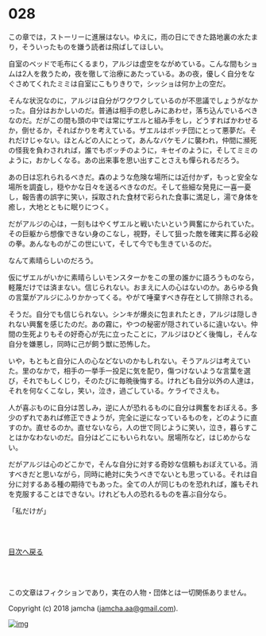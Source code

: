 # 028

この章では，ストーリーに進展はない。ゆえに，雨の日にできた路地裏の水たまり，そういったものを嫌う読者は飛ばしてほしい。  

自室のベッドで毛布にくるまり，アルジは虚空をながめている。こんな間もショムは2人を救うため，夜を徹して治療にあたっている。あの夜，優しく自分をなぐさめてくれたミミは自室にこもりきりで，シッショは何か上の空だ。  

そんな状況なのに，アルジは自分がワクワクしているのが不思議でしょうがなかった。自分はおかしいのだ。普通は相手の悲しみにあわせ，落ち込んでいるべきなのだ。だがこの間も頭の中では常にザエルと組み手をし，どうすればかわせるか，倒せるか，そればかりを考えている。ザエルはボッチ団にとって悪夢だ。それだけじゃない。ほとんどの人にとって，あんなバケモノに襲われ，仲間に瀕死の怪我を負わされれば，誰でもボッチのように，キセイのように，そしてミミのように，おかしくなる。あの出来事を思い出すことさえも憚られるだろう。  

あの日は忘れられるべきだ。森のような危険な場所には近付かず，もっと安全な場所を調査し，穏やかな日々を送るべきなのだ。そして些細な発見に一喜一憂し，報告書の誤字に笑い，採取された食材で彩られた食事に満足し，湯で身体を癒し，大地とともに眠りにつく。  

だがアルジの心は，一刻もはやくザエルと戦いたいという興奮にかられていた。その巨躯から想像できない身のこなし，視野，そして狙った敵を確実に葬る必殺の拳。あんなものがこの世にいて，そして今でも生きているのだ。  

なんて素晴らしいのだろう。  

仮にザエルがいかに素晴らしいモンスターかをこの里の誰かに語ろうものなら，軽蔑だけでは済まない。信じられない。おまえに人の心はないのか。あらゆる負の言葉がアルジにふりかかってくる。やがて唾棄すべき存在として排除される。  

そうだ。自分でも信じられない。シンキが爆炎に包まれたとき，アルジは隠しきれない興奮を感じたのだ。あの霧に，やつの秘密が隠されているに違いない。仲間の生死よりもその好奇心が先に立ったことに，アルジはひどく後悔し，そんな自分を嫌悪し，同時に己が飼う獣に恐怖した。  

いや，もともと自分に人の心などないのかもしれない。そうアルジは考えていた。里のなかで，相手の一挙手一投足に気を配り，傷つけないような言葉を選び，それでもしくじり，そのたびに毎晩後悔する。けれども自分以外の人達は，それを何なくこなし，笑い，泣き，過ごしている。ケライでさえも。  

人が喜ぶものに自分は苦しみ，逆に人が恐れるものに自分は興奮をおぼえる。多少のずれであれば修正できようが，完全に逆になっているものを，どのように直すのか。直せるのか。直せないなら，人の世で同じように笑い，泣き，暮らすことはかなわないのだ。自分はどこにもいられない。居場所など，はじめからない。  

だがアルジは心のどこかで，そんな自分に対する奇妙な信頼もおぼえている。消すべきだと思いながら，同時に絶対に失うべきでないとも思っている。それは自分に対するある種の期待でもあった。全ての人が同じものを恐れれば，誰もそれを克服することはできない。けれども人の恐れるものを喜ぶ自分なら。  

「私だけが」  

<br>  
<br>  

[目次へ戻る](https://github.com/jamcha-aa/OblivionReports/blob/master/README.md)  

<br>  
<br>  

この文章はフィクションであり，実在の人物・団体とは一切関係ありません。  

Copyright (c) 2018 jamcha (jamcha.aa@gmail.com).  

[![img](http://i.creativecommons.org/l/by-nc-sa/4.0/88x31.png)](http://creativecommons.org/licenses/by-nc-sa/4.0/deed)